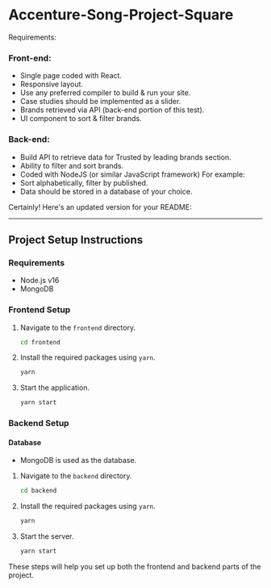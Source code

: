 # Accenture-Song-Project-Square

Requirements:
### Front-end:
- Single page coded with React.
- Responsive layout.
- Use any preferred compiler to build & run your site.
- Case studies should be implemented as a slider.
- Brands retrieved via API (back-end portion of this test).
- UI component to sort & filter brands.
### Back-end:
- Build API to retrieve data for Trusted by leading brands section.
- Ability to filter and sort brands.
- Coded with NodeJS (or similar JavaScript framework)
For example:
- Sort alphabetically, filter by published.
- Data should be stored in a database of your choice.

Certainly! Here's an updated version for your README:

---

## Project Setup Instructions

### Requirements
- Node.js v16
- MongoDB

### Frontend Setup
1. Navigate to the `frontend` directory.
    ```bash
    cd frontend
    ```
2. Install the required packages using `yarn`.
    ```bash
    yarn
    ```
3. Start the application.
    ```bash
    yarn start
    ```

### Backend Setup
#### Database
- MongoDB is used as the database.

1. Navigate to the `backend` directory.
    ```bash
    cd backend
    ```
2. Install the required packages using `yarn`.
    ```bash
    yarn
    ```
3. Start the server.
    ```bash
    yarn start
    ```

These steps will help you set up both the frontend and backend parts of the project.
